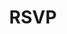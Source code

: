 ---
title: "RSVP"
weight: 99
header_menu: true
external: https://docs.google.com/forms/d/e/1FAIpQLScQd55GTTCP39sZiMm8NV5O72NY3x9jtCs84lB591-Bu4fviw/viewform?usp=sf_link
---